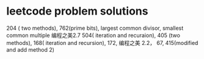 # leetcode problem solutions
204 ( two methods), 762(prime bits), largest common divisor, smallest common multiple
编程之美2.7 504( iteration and recuraion), 405 (two methods), 168( iteration and recursion), 172, 编程之美 2.2， 67, 415(modified and add method 2)
